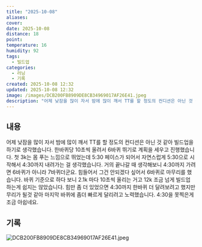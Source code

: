 ```yaml
---
title: "2025-10-08"
aliases:
cover:
date: 2025-10-08
distance: 18
point:
temperature: 16
humidity: 92
tags:
  - 빌드업
categories:
  - 러닝
  - 기록
created: 2025-10-08 12:32
updated: 2025-10-08 12:32
image: /images/DCB200FB8909DE8CB34969017AF26E41.jpeg
description: "어제 낮잠을 많이 자서 밤에 많이 깨서 TT를 할 정도의 컨디션은 아닌 것 같아 빌드업을 하기로 생각했습니다. 한바퀴당 10초씩 올려서 6바퀴 뛰기로 계획을 세우고 진행했습니다. 첫 3k는 몸 푸는 느낌으로 뛰었는데 5:30 페이스가 되어서 자연스럽게 5:30으로 시작해서 4:30까지 "
---
```


## 내용
어제 낮잠을 많이 자서 밤에 많이 깨서 TT를 할 정도의 컨디션은 아닌 것 같아 빌드업을 하기로 생각했습니다. 한바퀴당 10초씩 올려서 6바퀴 뛰기로 계획을 세우고 진행했습니다. 첫 3k는 몸 푸는 느낌으로 뛰었는데 5:30 페이스가 되어서 자연스럽게 5:30으로 시작해서 4:30까지 내려가는 걸 생각했습니다. 거의 끝나갈 때 생각해보니 4:30까지 가려면 6바퀴가 아니라 7바퀴더군요. 힘들어서 그건 안되겠다 싶어서 6바퀴로 마무리를 했습니다.
바퀴 기준으로 하다 보니 2.1k 마다 10초씩 올리는 거고 12k 조금 넘게 빌드업 하는게 쉽지는 않았습니다. 힘만 좀 더 있었으면 4:30까지 한바퀴 더 달려보려고 했지만 무리가 될것 같아 마지막 바퀴에 좀더 빠르게 달리려고 노력했습니다. 4:30을 못찍은게 조금 아쉽네요. 

## 기록
![DCB200FB8909DE8CB34969017AF26E41.jpeg](/images/DCB200FB8909DE8CB34969017AF26E41.jpeg)
